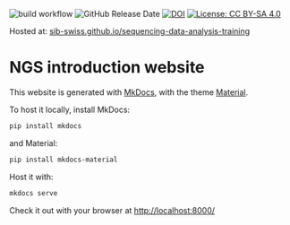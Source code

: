 ![build workflow](https://github.com/sib-swiss/NGS-introduction-training/actions/workflows/docker-image.yml/badge.svg)
![GitHub Release Date](https://img.shields.io/github/release-date/sib-swiss/ngs-introduction-training)
[![DOI](https://zenodo.org/badge/306026370.svg)](https://zenodo.org/badge/latestdoi/306026370)
[![License: CC BY-SA 4.0](https://img.shields.io/badge/License-CC_BY--SA_4.0-lightgrey.svg)](https://creativecommons.org/licenses/by-sa/4.0/)

Hosted at: [sib-swiss.github.io/sequencing-data-analysis-training](https://sib-swiss.github.io/sequencing-data-analysis-training)

# NGS introduction website

This website is generated with [MkDocs](https://www.mkdocs.org/), with the theme [Material](https://squidfunk.github.io/mkdocs-material/).

To host it locally, install MkDocs:
```bash
pip install mkdocs
```

and Material:
```bash
pip install mkdocs-material
```

Host it with:
```bash
mkdocs serve
```

Check it out with your browser at [http://localhost:8000/](http://localhost:8000/)
